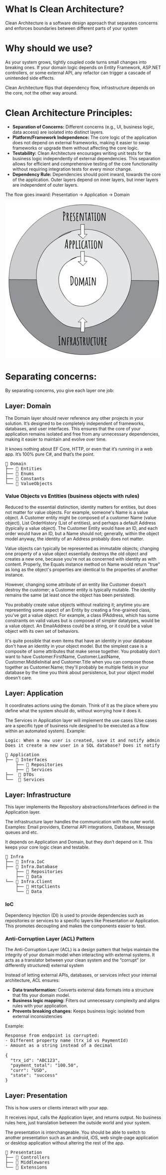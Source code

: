 # What Is Clean Architecture?

Clean Architecture is a software design approach that separates concerns and enforces boundaries between different parts of your system

# Why should we use?

As your system grows, tightly coupled code turns small changes into breaking ones. If your domain logic depends on Entity Framework, ASP.NET controllers, or some external API, any refactor can trigger a cascade of unintended side effects.

Clean Architecture flips that dependency flow, infrastructure depends on the core, not the other way around.

# Clean Architecture Principles:

- **Separation of Concerns:** Different concerns (e.g., UI, business logic, data access) are isolated into distinct layers.
- **Platform/Framework Independence:** The core logic of the application does not depend on external frameworks, making it easier to swap frameworks or upgrade them without affecting the core logic.
- **Testability:** Clean Architecture encourages writing unit tests for the business logic independently of external dependencies. This separation allows for efficient and comprehensive testing of the core functionality without requiring integration tests for every minor change.
- **Dependency Rule:** Dependencies should point inward, towards the core of the application. Outer layers depend on inner layers, but inner layers are independent of outer layers.

The flow goes inward: Presentation → Application → Domain

![alt text](cleanarchitecture.png)

# Separating concerns:

By separating concerns, you give each layer one job:

## Layer: Domain 

The Domain layer should never reference any other projects in your solution. It’s designed to be completely independent of frameworks, databases, and user interfaces. This ensures that the core of your application remains isolated and free from any unnecessary dependencies, making it easier to maintain and evolve over time.

It knows nothing about EF Core, HTTP, or even that it’s running in a web app. It’s 100% pure C#, and that’s the point.

<pre>
📁 Domain
├── 📁 Entities
├── 📁 Enums
├── 📁 Constants
└── 📁 ValueObjects
</pre>

### Value Objects vs Entities (business objects with rules)

Reduced to the essential distinction, identity matters for entities, but does not matter for value objects. For example, someone's Name is a value object. A Customer entity might be composed of a customer Name (value object), List<Order> OrderHistory (List of entities), and perhaps a default Address (typically a value object). The Customer Entity would have an ID, and each order would have an ID, but a Name should not; generally, within the object model anyway, the identity of an Address probably does not matter.

Value objects can typically be represented as immutable objects; changing one property of a value object essentially destroys the old object and creates a new one, because you're not as concerned with identity as with content. Properly, the Equals instance method on Name would return "true" as long as the object's properties are identical to the properties of another instance.

However, changing some attribute of an entity like Customer doesn't destroy the customer; a Customer entity is typically mutable. The identity remains the same (at least once the object has been persisted).

You probably create value objects without realizing it; anytime you are representing some aspect of an Entity by creating a fine-grained class, you've got a value object. For example, a class IPAddress, which has some constraints on valid values but is composed of simpler datatypes, would be a value object. An EmailAddress could be a string, or it could be a value object with its own set of behaviors.

It's quite possible that even items that have an identity in your database don't have an identity in your object model. But the simplest case is a composite of some attributes that make sense together. You probably don't want to have Customer.FirstName, Customer.LastName, Customer.MiddleInitial and Customer.Title when you can compose those together as Customer.Name; they'll probably be multiple fields in your database by the time you think about persistence, but your object model doesn't care.

## Layer: Application

It coordinates actions using the domain. Think of it as the place where you define what the system should do, without worrying how it does it.

The Services in Application layer will implement the use cases (Use cases are a specific type of business rule designed to be executed as a flow within an automated system).
Example: 
<pre>
Logic: When a new user is created, save it and notify admin users.
Does it create a new user in a SQL database? Does it notify admin users using a Queue? For the application layer, the details of how to do it, it doesn't matter.
</pre>

<pre>
📁 Application
├── 📁 Interfaces
    ├── 📁 Repositories
    ├── 📁 Services
├──  📁 DTOs
└──  📁 Services
</pre>

## Layer: Infrastructure

This layer implements the Repository abstractions/Interfaces defined in the Application layer.

The infrastructure layer handles the communication with the outer world. Examples: Email providers, External API integrations, Database, Message queues and etc.

It depends on Application and Domain, but they don’t depend on it. This keeps your core logic clean and testable.

<pre>
📁 Infra
├── 📁 Infra.IoC
├── 📁 Infra.Database
    ├── 📁 Repositories
    ├── 📁 Data
└── 📁 Infra.Client
    ├── 📁 HttpClients
    └── 📁 Data
</pre>

### IoC

Dependency Injection (DI) is used to provide dependencies such as repositories or services to a specific layers like Presentation or Application. This promotes decoupling and makes the components easier to test.

### Anti-Corruption Layer (ACL) Pattern

The Anti-Corruption Layer (ACL) is a design pattern that helps maintain the integrity of your domain model when interacting with external systems. It acts as a translator between your clean system and the “corrupt” (or differently structured) external system


Instead of letting external APIs, databases, or services infect your internal architecture, ACL ensures:
- **Data transformation:** Converts external data formats into a structure that fits your domain model.
- **Business logic mapping:** Filters out unnecessary complexity and aligns rules with your application.
- **Prevents breaking changes:** Keeps business logic isolated from external inconsistencies

Example:
<pre>
Response from endpoint is corrupted:
- Different property name (trx_id vs PaymentId)
- Amount as a string instead of a decimal

{
  "trx_id": "ABC123",
  "payment_total": "100.50",
  "curr": "USD",
  "state": "success"
}
</pre>

## Layer: Presentation

This is how users or clients interact with your app.

It receives input, calls the Application layer, and returns output. No business rules here, just translation between the outside world and your system.

The presentation is interchangeable. You should be able to switch to another presentation such as an android, iOS, web single-page application or desktop application without altering the rest of the app.

<pre>
📁 Presentation
├── 📁 Controllers
├── 📁 Middlewares
└── 📁 Extensions
</pre>